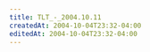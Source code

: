 ```yaml
---
title: TLT_-_2004.10.11
createdAt: 2004-10-04T23:32-04:00
editedAt: 2004-10-04T23:32-04:00
---
```




